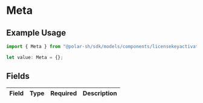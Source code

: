 # Meta

## Example Usage

```typescript
import { Meta } from "@polar-sh/sdk/models/components/licensekeyactivationbase.js";

let value: Meta = {};
```

## Fields

| Field       | Type        | Required    | Description |
| ----------- | ----------- | ----------- | ----------- |